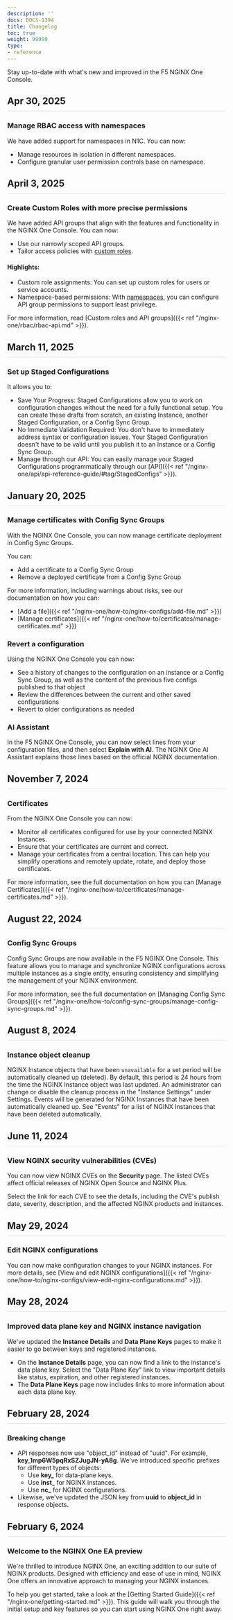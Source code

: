 ```yaml
---
description: ''
docs: DOCS-1394
title: Changelog
toc: true
weight: 99999
type:
- reference
---
```


<style>
h2 {
  position: relative;
  margin-bottom: 10px;
  padding-bottom: 10px;
  border-bottom: 1px solid #ddd; /* A very light line */
}

/* Adds space above all h2 elements except the first one */
.content h2:not(:first-of-type) {
  margin-top: 50px; /* Adjust this value to create the desired space */
}

.content h3 {
  margin-top: 25px; /* Space before the h3 */
  margin-bottom: 10px; /* Space after the h3 */
}

</style>

Stay up-to-date with what's new and improved in the F5 NGINX One Console.

## Apr 30, 2025

### Manage RBAC access with namespaces

We have added support for namespaces in N1C. You can now:

- Manage resources in isolation in different namespaces.
- Configure granular user permission controls base on namespace.

## April 3, 2025

### Create Custom Roles with more precise permissions

We have added API groups that align with the features and functionality in the NGINX One Console. You can now:

- Use our narrowly scoped API groups.
- Tailor access policies with [custom roles](https://docs.cloud.f5.com/docs-v2/administration/how-tos/user-mgmt/roles#custom-roles).

#### Highlights:

- Custom role assignments: You can set up custom roles for users or service accounts.
- Namespace-based permissions: With [namespaces](https://docs.cloud.f5.com/docs-v2/platform/concepts/core-concepts#namespaces), you can configure API group permissions to support least privilege.

For more information, read [Custom roles and API groups]({{< ref "/nginx-one/rbac/rbac-api.md" >}}).

## March 11, 2025

### Set up Staged Configurations

It allows you to:

- Save Your Progress: Staged Configurations allow you to work on configuration changes without the need for a fully functional setup. You can create these drafts from scratch, an existing Instance, another Staged Configuration, or a Config Sync Group.
- No Immediate Validation Required: You don't have to immediately address syntax or configuration issues. Your Staged Configuration doesn't have to be valid until you publish it to an Instance or a Config Sync Group.
- Manage through our API: You can easily manage your Staged Configurations programmatically through our [API]({{< ref "/nginx-one/api/api-reference-guide/#tag/StagedConfigs" >}}).

## January 20, 2025

### Manage certificates with Config Sync Groups

With the NGINX One Console, you can now manage certificate deployment in Config Sync Groups.

You can:

- Add a certificate to a Config Sync Group
- Remove a deployed certificate from a Config Sync Group

For more information, including warnings about risks, see our documentation on how you can:
- [Add a file]({{< ref "/nginx-one/how-to/nginx-configs/add-file.md" >}})
- [Manage certificates]({{< ref "/nginx-one/how-to/certificates/manage-certificates.md" >}})

### Revert a configuration

Using the NGINX One Console you can now:

- See a history of changes to the configuration on an instance or a Config Sync Group, as well as the content of the previous five configs published to that object
- Review the differences between the current and other saved configurations
- Revert to older configurations as needed

### AI Assistant

In the F5 NGINX One Console, you can now select lines from your configuration files, and then select **Explain with AI**. The NGINX One AI Assistant explains those lines based on the official NGINX documentation.

## November 7, 2024

### Certificates

From the NGINX One Console you can now:

- Monitor all certificates configured for use by your connected NGINX Instances.
- Ensure that your certificates are current and correct.
- Manage your certificates from a central location. This can help you simplify operations and remotely update, rotate, and deploy those certificates.

For more information, see the full documentation on how you can [Manage Certificates]({{< ref "/nginx-one/how-to/certificates/manage-certificates.md" >}}).

## August 22, 2024

### Config Sync Groups

Config Sync Groups are now available in the F5 NGINX One Console. This feature allows you to manage and synchronize NGINX configurations across multiple instances as a single entity, ensuring consistency and simplifying the management of your NGINX environment.

For more information, see the full documentation on [Managing Config Sync Groups]({{< ref "/nginx-one/how-to/config-sync-groups/manage-config-sync-groups.md" >}}).

## August 8, 2024

### Instance object cleanup

NGINX Instance objects that have been `unavailable` for a set period will be automatically cleaned up (deleted). By default, this period is 24 hours from the time the NGINX Instance object was last updated. An administrator can change or disable the cleanup process in the "Instance Settings" under Settings. Events will be generated for NGINX Instances that have been automatically cleaned up. See "Events" for a list of NGINX Instances that have been deleted automatically.

## June 11, 2024

### View NGINX security vulnerabilities (CVEs)

You can now view NGINX CVEs on the **Security** page. The listed CVEs affect official releases of NGINX Open Source and NGINX Plus.

Select the link for each CVE to see the details, including the CVE's publish date, severity, description, and the affected NGINX products and instances.

## May 29, 2024

### Edit NGINX configurations

You can now make configuration changes to your NGINX instances. For more details, see [View and edit NGINX configurations]({{< ref "/nginx-one/how-to/nginx-configs/view-edit-nginx-configurations.md" >}}).

## May 28, 2024

### Improved data plane key and NGINX instance navigation

We've updated the **Instance Details** and **Data Plane Keys** pages to make it easier to go between keys and registered instances.

- On the **Instance Details** page, you can now find a link to the instance's data plane key. Select the "Data Plane Key" link to view important details like status, expiration, and other registered instances.
- The **Data Plane Keys** page now includes links to more information about each data plane key.

## February 28, 2024

### Breaking change

- API responses now use "object_id" instead of "uuid". For example, **key_1mp6W5pqRxSZJugJN-yA8g**. We've introduced specific prefixes for different types of objects:
  - Use **key\_** for data-plane keys.
  - Use **inst\_** for NGINX instances.
  - Use **nc\_** for NGINX configurations.
- Likewise, we've updated the JSON key from **uuid** to **object_id** in response objects.

## February 6, 2024

### Welcome to the NGINX One EA preview

We're thrilled to introduce NGINX One, an exciting addition to our suite of NGINX products. Designed with efficiency and ease of use in mind, NGINX One offers an innovative approach to managing your NGINX instances.

To help you get started, take a look at the [Getting Started Guide]({{< ref "/nginx-one/getting-started.md" >}}). This guide will walk you through the initial setup and key features so you can start using NGINX One right away.
